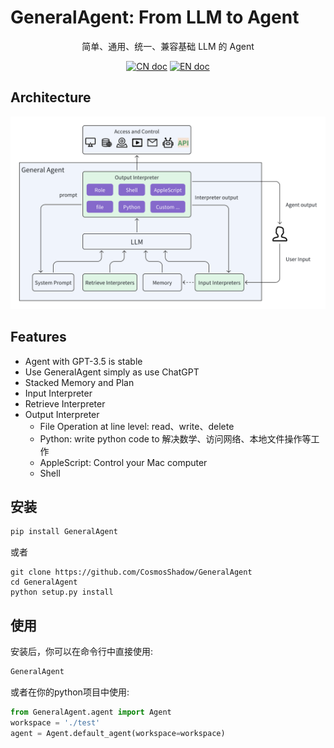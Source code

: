 # GeneralAgent: From LLM to Agent
<p align="center">简单、通用、统一、兼容基础 LLM 的 Agent</p>

<p align="center">
<a href="docs/README_CN.md"><img src="https://img.shields.io/badge/文档-中文版-blue.svg" alt="CN doc"></a>
<a href="README.md"><img src="https://img.shields.io/badge/document-English-blue.svg" alt="EN doc"></a>
</p>

## Architecture

![Architecture](docs/images/Architecture.png)

## Features

  - Agent with GPT-3.5 is stable
  - Use GeneralAgent simply as use ChatGPT
  - Stacked Memory and Plan
  - Input Interpreter
  - Retrieve Interpreter
  - Output Interpreter
      - File Operation at line level: read、write、delete
      - Python: write python code to 解决数学、访问网络、本地文件操作等工作
      - AppleScript: Control your Mac computer
      - Shell

## 安装

```bash
pip install GeneralAgent
```

或者

```shell
git clone https://github.com/CosmosShadow/GeneralAgent
cd GeneralAgent
python setup.py install
```



## 使用

安装后，你可以在命令行中直接使用:

```bash
GeneralAgent
```

或者在你的python项目中使用: 

```python
from GeneralAgent.agent import Agent
workspace = './test'
agent = Agent.default_agent(workspace=workspace)

```
